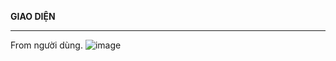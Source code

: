﻿**GIAO DIỆN**<hr>
From người dùng.
![image](https://user-images.githubusercontent.com/27798732/28247470-54c8c172-6a5b-11e7-9abb-b2ca962b67a8.png)

